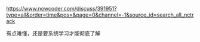 https://www.nowcoder.com/discuss/391951?type=all&order=time&pos=&page=0&channel=-1&source_id=search_all_nctrack

有点难懂，还是要系统学习才能彻底了解